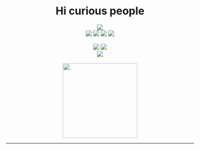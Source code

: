 <h1 align="center">Hi curious people</h1>

<div align="center">
<!-- Most Used Language -->
  <img src="https://github-readme-stats.vercel.app/api/top-langs/?username=activeagle&theme=tokyonight&hide_border=true&include_all_commits=false&count_private=false&layout=compact"/> </br>
<!-- Linux -->
  <img src="https://img.shields.io/badge/Linux-FCC624?style=flat&logo=linux&logoColor=black"/> 
<!-- Python -->
  <img src="https://img.shields.io/badge/python-3670A0?style=flat&logo=python&logoColor=ffdd54"/>
<!-- JavaScript -->
  <img src="https://img.shields.io/badge/javascript-%23323330.svg?style=flat&logo=javascript&logoColor=%23F7DF1E"/> 
<!-- Notion -->
  <img src="https://img.shields.io/badge/Notion-%23000000.svg?style=flat&logo=notion&logoColor=white"/>
</div>

</br>

<div align="center">
<!-- Sreak -->
  <img src="https://github-readme-streak-stats.herokuapp.com/?user=activeagle&theme=tokyonight&hide_border=true"/>
<!-- github stat -->
  <img src="https://github-readme-stats.vercel.app/api?username=activeagle&theme=tokyonight&hide_border=true&include_all_commits=false&count_private=false"/>
</div>

<!-- Quotes -->
<div align="center">
  <img src="https://quotes-github-readme.vercel.app/api?type=vetical&theme=tokyonight"/>
<div/>

</br>

<!-- Memes -->
<div align="center">
  <img src='https://randommeme-five.vercel.app/' style="height: 200px;"/> </br>
</div>

---
<!-- [![](https://visitcount.itsvg.in/api?id=activeagle&icon=1&color=1)](https://visitcount.itsvg.in) -->

<!-- Proudly created with GPRM ( https://gprm.itsvg.in ) -->


